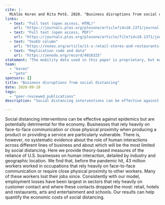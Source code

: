 ```yaml
---
cite: |-
  Miklós Koren and Rita Pető. 2020. "Business disruptions from social distancing" PLoS ONE. 15(9), pp. e0239113.
links:
  - text: "Full text (open access, HTML)"
    url: "https://journals.plos.org/plosone/article?id=10.1371/journal.pone.0239113"
  - text: "Full text (open access, PDF)"
    url: "https://journals.plos.org/plosone/article/file?id=10.1371/journal.pone.0239113&type=printable"
  - text: "VoxEU column"
    url: "https://voxeu.org/article/it-s-retail-stores-and-restaurants-not-farms-and-fisheries-suffer-most-social-distancing"
  - text: "Replication code and data"
    url: "https://zenodo.org/record/4016325"
statement: "The mobility data used in this paper is proprietary, but may be obtained free of charge for COVID-19-related research from the COVID-19 Consortium. The authors are not affiliated with this consortium. Researchers interested in access to the data can apply at https://www.safegraph.com/covid-19-data-consortium (data manager: Ross Epstein, ross@safegraph.com). After signing a Data Agreement, access is granted within a few days. The Consortium does not require coauthorship and does not review or approve research results before publication. The authors will assist with any reasonable replication attempts for two years following publication. The code and all other data underlying our analysis are licensed for public use and are available on Zenodo at http://doi.org/10.5281/zenodo.4016325.\n"
team:
  - "koren"
  - "peto"
sponsors: []
title: "Business disruptions from social distancing"
date: 2020-09-18
tags:
  - "peer-reviewed_publications"
description: "Social distancing interventions can be effective against epidemics but are potentially detrimental for the economy. Businesses that rely heavily on face-to-face communication or close physical proximity when producing a product or providing a service are particularly vulnerable. There is, however, no systematic evidence about the role of human interactions across different lines of business and about which will be the most limited by social distancing. Here we provide theory-based measures of the reliance of U.S. businesses on human interaction, detailed by industry and geographic location. We find that, before the pandemic hit, 43 million workers worked in occupations that rely heavily on face-to-face communication or require close physical proximity to other workers. Many of these workers lost their jobs since. Consistently with our model, employment losses have been largest in sectors that rely heavily on customer contact and where these contacts dropped the most: retail, hotels and restaurants, arts and entertainment and schools. Our results can help quantify the economic costs of social distancing.\n"

---
```


Social distancing interventions can be effective against epidemics but are potentially detrimental for the economy. Businesses that rely heavily on face-to-face communication or close physical proximity when producing a product or providing a service are particularly vulnerable. There is, however, no systematic evidence about the role of human interactions across different lines of business and about which will be the most limited by social distancing. Here we provide theory-based measures of the reliance of U.S. businesses on human interaction, detailed by industry and geographic location. We find that, before the pandemic hit, 43 million workers worked in occupations that rely heavily on face-to-face communication or require close physical proximity to other workers. Many of these workers lost their jobs since. Consistently with our model, employment losses have been largest in sectors that rely heavily on customer contact and where these contacts dropped the most: retail, hotels and restaurants, arts and entertainment and schools. Our results can help quantify the economic costs of social distancing.

